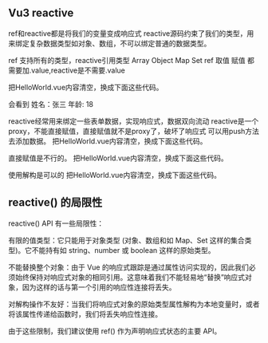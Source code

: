 ## Vu3 reactive
ref和reactive都是将我们的变量变成响应式
reactive源码约束了我们的类型，用来绑定复杂数据类型如对象、数组，不可以绑定普通的数据类型。

ref 支持所有的类型，reactive引用类型 Array Object Map Set
ref 取值 赋值 都需要加.value,reactive是不需要.value

把HelloWorld.vue内容清空，换成下面这些代码。
<template>
    <div>
        姓名：{{Person.name}} <br>
        年龄: {{Person.age}} <br>
    </div>
</template>

<script setup lang='ts'>
import { reactive } from 'vue'

type P = {
  name: string, 
  age: number
}
// 用泛型或推导类型都ok
const Person = reactive<P>({name: '张三', age: 18})
</script>

会看到
姓名：张三
年龄: 18


reactive经常用来绑定一些表单数据，实现响应式，数据双向流动
reactive是一个proxy，不能直接赋值，直接赋值就不是proxy了，破坏了响应式
可以用push方法去添加数据。
把HelloWorld.vue内容清空，换成下面这些代码。
<template>
    <div>
        <ul v-for="item in list">
          <li>{{item}}</li>
        </ul>
        <button @click="add">添加</button>
    </div>
</template>

<script setup lang='ts'>
import { reactive } from 'vue'
let list = reactive<string[]>([])
const add = () => {
  list.push("hello")
}
</script>


直接赋值是不行的。
把HelloWorld.vue内容清空，换成下面这些代码。
<template>
    <div>
        <ul v-for="item in list">
          <li>{{item}}</li>
        </ul>
        <button @click="add">添加</button>
    </div>
</template>

<script setup lang='ts'>
import { reactive } from 'vue'
let list = reactive<string[]>([])
const add = () => {
  let res = ['hello', 'vue', 'reactive']
  // 直接赋值，页面是不会变化的
  list = res
}
</script>

使用解构是可以的
把HelloWorld.vue内容清空，换成下面这些代码。
<template>
    <div>
        <ul v-for="item in list">
          <li>{{item}}</li>
        </ul>
        <button @click="add">添加</button>
    </div>
</template>

<script setup lang='ts'>
import { reactive } from 'vue'
let list = reactive<string[]>([])
const add = () => {
  let res = ['hello', 'vue', 'reactive']
  list.push(...res)
}
</script>


## reactive() 的局限性​
reactive() API 有一些局限性：

有限的值类型：它只能用于对象类型 (对象、数组和如 Map、Set 这样的集合类型)。它不能持有如 string、number 或 boolean 这样的原始类型。

不能替换整个对象：由于 Vue 的响应式跟踪是通过属性访问实现的，因此我们必须始终保持对响应式对象的相同引用。这意味着我们不能轻易地“替换”响应式对象，因为这样的话与第一个引用的响应性连接将丢失。

对解构操作不友好：当我们将响应式对象的原始类型属性解构为本地变量时，或者将该属性传递给函数时，我们将丢失响应性连接。

由于这些限制，我们建议使用 ref() 作为声明响应式状态的主要 API。